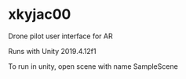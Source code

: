 # xkyjac00
Drone pilot user interface for AR

Runs with Unity 2019.4.12f1

To run in unity, open scene with name SampleScene
